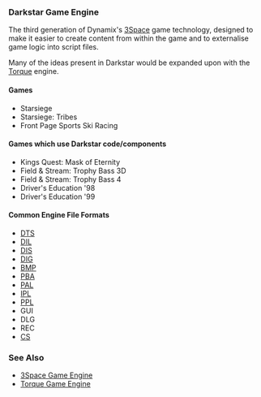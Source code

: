 ### Darkstar Game Engine

The third generation of Dynamix's [3Space](/siege-modules/extension/siege-extension-3space/src/3space.md) game technology, designed to make it easier to create content from within the game and to externalise game logic into script files.

Many of the ideas present in Darkstar would be expanded upon with the [Torque](/siege-modules/extension/siege-extension-3space/src/torque.md) engine.

#### Games
* Starsiege
* Starsiege: Tribes
* Front Page Sports Ski Racing

#### Games which use Darkstar code/components
* Kings Quest: Mask of Eternity
* Field & Stream: Trophy Bass 3D
* Field & Stream: Trophy Bass 4
* Driver's Education '98
* Driver's Education '99

#### Common Engine File Formats
* [DTS](/siege-modules/foundation/siege-content/src/dts/DTS.md)
* [DIL](/siege-modules/foundation/siege-content/src/DIL.md)
* [DIS](/siege-modules/foundation/siege-content/src/DIS.md)
* [DIG](/siege-modules/foundation/siege-content/src/DIG.md)
* [BMP](/siege-modules/foundation/siege-content/src/bmp/BMP.md)
* [PBA](/siege-modules/foundation/siege-content/src/bmp/PBA.md)
* [PAL](/siege-modules/foundation/siege-content/src/pal/PAL.md)
* [IPL](/siege-modules/foundation/siege-content/src/pal/IPL.md)
* [PPL](/siege-modules/foundation/siege-content/src/pal/PPL.md)
* GUI
* DLG
* REC
* [CS](/siege-modules/foundation/siege-configuration/src/cscript/CS.md)

### See Also
* [3Space Game Engine](/siege-modules/extension/siege-extension-3space/src/3space.md)
* [Torque Game Engine](/siege-modules/extension/siege-extension-3space/src/torque.md)